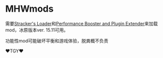 # MHWmods

需要[Stracker's Loader](https://www.nexusmods.com/monsterhunterworld/mods/1982)和[Performance Booster and Plugin Extender](https://www.nexusmods.com/monsterhunterworld/mods/3473)来加载mod，冰原版本ver. 15.11可用。

功能性mod可能破坏平衡和游戏体验，脱粪概不负责

♥TGY♥
